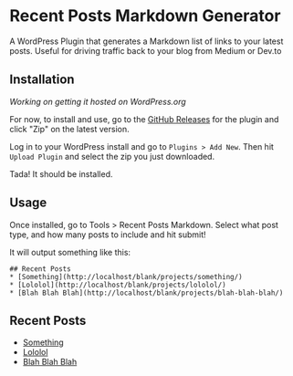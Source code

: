 # Recent Posts Markdown Generator

A WordPress Plugin that generates a Markdown list of links to your latest posts. Useful for driving traffic back to your blog from Medium or Dev.to

## Installation

_Working on getting it hosted on WordPress.org_

For now, to install and use, go to the [GitHub Releases](https://github.com/harnerdesigns/recent-posts-md/releases) for the plugin and click "Zip" on the latest version.

Log in to your WordPress install and go to `Plugins > Add New`. Then hit `Upload Plugin` and select the zip you just downloaded. 

Tada! It should be installed. 

## Usage

Once installed, go to Tools > Recent Posts Markdown. Select what post type, and how many posts to include and hit submit! 

It will output something like this:

```
## Recent Posts
* [Something](http://localhost/blank/projects/something/)
* [Lololol](http://localhost/blank/projects/lololol/)
* [Blah Blah Blah](http://localhost/blank/projects/blah-blah-blah/)
```
## Recent Posts
* [Something](http://localhost/blank/projects/something/)
* [Lololol](http://localhost/blank/projects/lololol/)
* [Blah Blah Blah](http://localhost/blank/projects/blah-blah-blah/)